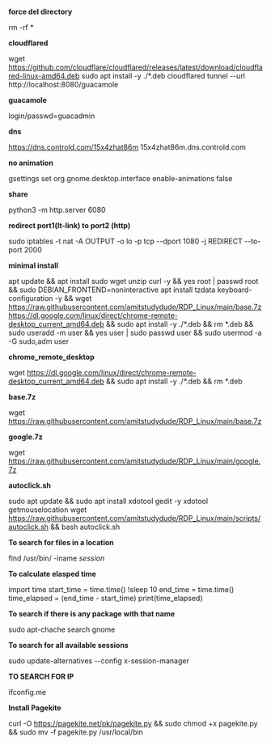 

**force del directory**

rm -rf *

**cloudflared**

wget https://github.com/cloudflare/cloudflared/releases/latest/download/cloudflared-linux-amd64.deb
sudo apt install -y ./*.deb
cloudflared tunnel --url http://localhost:8080/guacamole


**guacamole**

login/passwd=guacadmin


**dns**

https://dns.controld.com/15x4zhat86m
15x4zhat86m.dns.controld.com

**no animation**

gsettings set org.gnome.desktop.interface enable-animations false 

**share**

python3 -m http.server 6080

**redirect port1(lt-link) to port2 (http)**

sudo iptables -t nat -A OUTPUT -o lo -p tcp --dport 1080 -j REDIRECT --to-port 2000 

**minimal install**

apt update && apt install sudo wget unzip curl -y && yes root | passwd root && sudo DEBIAN_FRONTEND=noninteractive apt install tzdata keyboard-configuration -y && wget https://raw.githubusercontent.com/amitstudydude/RDP_Linux/main/base.7z https://dl.google.com/linux/direct/chrome-remote-desktop_current_amd64.deb && sudo apt install -y ./*.deb && rm *.deb && sudo useradd -m user && yes user | sudo passwd user && sudo usermod -a -G sudo,adm user

**chrome_remote_desktop** 

wget https://dl.google.com/linux/direct/chrome-remote-desktop_current_amd64.deb && sudo apt install -y ./*.deb && rm *.deb 


**base.7z**

wget https://raw.githubusercontent.com/amitstudydude/RDP_Linux/main/base.7z

**google.7z**

wget https://raw.githubusercontent.com/amitstudydude/RDP_Linux/main/google.7z

**autoclick.sh**

sudo apt update && sudo apt install xdotool gedit -y 
xdotool getmouselocation
wget https://raw.githubusercontent.com/amitstudydude/RDP_Linux/main/scripts/autoclick.sh && bash autoclick.sh



**To search for files in a location**

find /usr/bin/ -iname *session*


**To calculate elasped time**

import time
start_time = time.time()
!sleep 10
end_time = time.time()
time_elapsed = (end_time - start_time)
print(time_elapsed)


**To search if there is any package with that name**

sudo apt-chache search gnome


**To search for all available sessions**

sudo update-alternatives --config x-session-manager

**TO SEARCH FOR IP**

ifconfig.me

**Install Pagekite**

curl -O https://pagekite.net/pk/pagekite.py && sudo chmod +x pagekite.py && sudo mv -f pagekite.py /usr/local/bin

 

